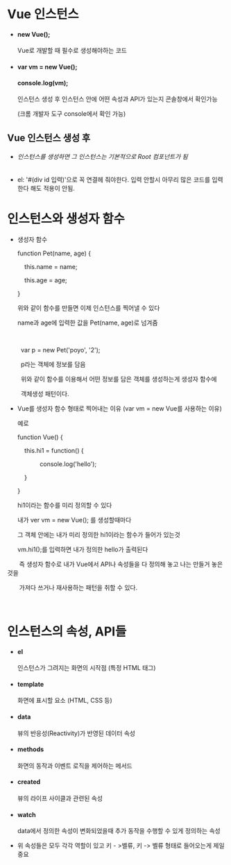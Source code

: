 # Vue 인스턴스

- #### new Vue();
  
  Vue로 개발할 때 필수로 생성해야하는 코드

- #### var vm = new Vue();
  
  #### console.log(vm);
  
  인스턴스 생성 후 인스턴스 안에 어떤 속성과 API가 있는지 콘솔창에서 확인가능
  
  (크롬 개발자 도구 console에서 확인 가능)

## Vue 인스턴스 생성 후

- ###### 인스턴스를 생성하면 그 인스턴스는 기본적으로 Root 컴포넌트가 됨

- el: '#(div id 입력)'으로 꼭 연결헤 줘야한다. 입력 안할시 아무리 많은 코드를 입력한다 해도 적용이 안됨.

# 인스턴스와 생성자 함수

- 생성자 함수
  
  function Pet(name, age) {
  
      this.name = name;
  
      this.age = age;
  
  }
  
  위와 같이 함수를 만들면 이제 인스턴스를 찍어낼 수 있다
  
  name과 age에 입력한 값을 Pet(name, age)로 넘겨줌

        

        var p = new Pet('poyo', '2'); 

        p라는 객체에 정보를 담음

        위와 같이 함수를 이용해서 어떤 정보를 담은 객체를 생성하는게 생성자 함수에 

        객체생성 패턴이다.

- Vue를 생성자 함수 형태로 찍어내는 이유 (var vm = new Vue를 사용하는 이유)
  
  예로
  
  function Vue() {
  
      this.hi1 = function() {
  
               console.log('hello');
  
      }
  
  }
  
  hi1이라는 함수를 미리 정의할 수 있다
  
  내가  ver vm = new Vue(); 를 생성할때마다
  
  그 객체 안에는 내가 미리 정의한 hi1이라는 함수가 들어가 있는것
  
  vm.hi1();를 입력하면 내가 정의한 hello가 출력된다

       즉 생성자 함수로 내가 Vue에서 API나 속성들을 다 정의해 놓고 나는 만들거 놓은 것을

       가져다 쓰거나 재사용하는 패턴을 취할 수 있다.

        

# 인스턴스의 속성, API들

- #### el
  
  인스턴스가 그려지는 화면의 시작점 (특정 HTML 태그)

- #### template
  
  화면에 표시할 요소 (HTML, CSS 등)

- #### data
  
  뷰의 반응성(Reactivity)가 반영된 데이터 속성

- #### methods
  
  화면의 동작과 이벤트 로직을 제어하는 메서드

- #### created
  
  뷰의 라이프 사이클과 관련된 속성

- #### watch
  
  data에서 정의한 속성이 변화되었을때 추가 동작을 수행할 수 있게 정의하는 속성

- 위 속성들은 모두 각각 역할이 있고 키 - >벨류, 키 -> 벨류 형태로 들어오는게 제일 중요
